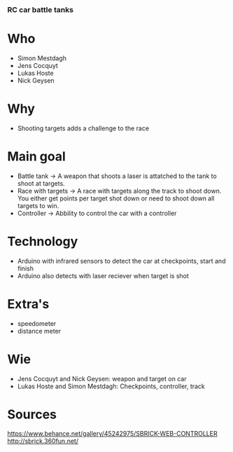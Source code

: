 ### RC car battle tanks

# Who
  - Simon Mestdagh
  - Jens Cocquyt
  - Lukas Hoste
  - Nick Geysen
# Why
  - Shooting targets adds a challenge to the race
# Main goal
  - Battle tank -> A weapon that shoots a laser is attatched to the tank to shoot at targets.
  - Race with targets -> A race with targets along the track to shoot down. You either get points per target shot down or need to shoot down all targets to win.  
  - Controller -> Abbility to control the car with a controller
# Technology
  - Arduino with infrared sensors to detect the car at checkpoints, start and finish
  - Arduino also detects with laser reciever when target is shot
# Extra's
  - speedometer
  - distance meter
# Wie
  - Jens Cocquyt and Nick  Geysen: weapon and target on car
  - Lukas Hoste and Simon Mestdagh: Checkpoints, controller, track
  
# Sources

https://www.behance.net/gallery/45242975/SBRICK-WEB-CONTROLLER
http://sbrick.360fun.net/